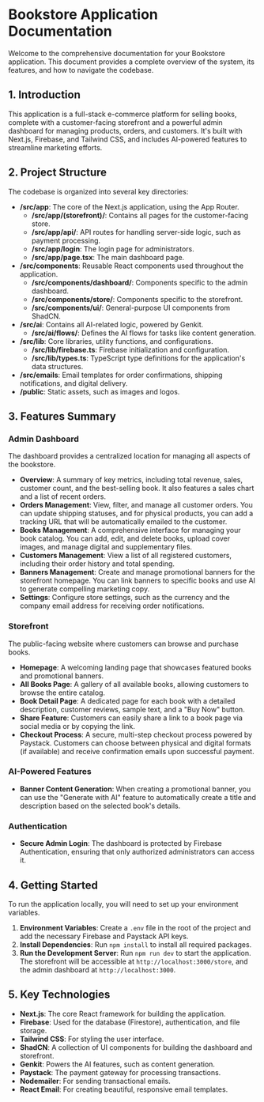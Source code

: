 # Bookstore Application Documentation

Welcome to the comprehensive documentation for your Bookstore application. This document provides a complete overview of the system, its features, and how to navigate the codebase.

## 1. Introduction

This application is a full-stack e-commerce platform for selling books, complete with a customer-facing storefront and a powerful admin dashboard for managing products, orders, and customers. It's built with Next.js, Firebase, and Tailwind CSS, and includes AI-powered features to streamline marketing efforts.

## 2. Project Structure

The codebase is organized into several key directories:

-   **/src/app**: The core of the Next.js application, using the App Router.
    -   **/src/app/(storefront)/**: Contains all pages for the customer-facing store.
    -   **/src/app/api/**: API routes for handling server-side logic, such as payment processing.
    -   **/src/app/login**: The login page for administrators.
    -   **/src/app/page.tsx**: The main dashboard page.
-   **/src/components**: Reusable React components used throughout the application.
    -   **/src/components/dashboard/**: Components specific to the admin dashboard.
    -   **/src/components/store/**: Components specific to the storefront.
    -   **/src/components/ui/**: General-purpose UI components from ShadCN.
-   **/src/ai**: Contains all AI-related logic, powered by Genkit.
    -   **/src/ai/flows/**: Defines the AI flows for tasks like content generation.
-   **/src/lib**: Core libraries, utility functions, and configurations.
    -   **/src/lib/firebase.ts**: Firebase initialization and configuration.
    -   **/src/lib/types.ts**: TypeScript type definitions for the application's data structures.
-   **/src/emails**: Email templates for order confirmations, shipping notifications, and digital delivery.
-   **/public**: Static assets, such as images and logos.

## 3. Features Summary

### Admin Dashboard

The dashboard provides a centralized location for managing all aspects of the bookstore.

-   **Overview**: A summary of key metrics, including total revenue, sales, customer count, and the best-selling book. It also features a sales chart and a list of recent orders.
-   **Orders Management**: View, filter, and manage all customer orders. You can update shipping statuses, and for physical products, you can add a tracking URL that will be automatically emailed to the customer.
-   **Books Management**: A comprehensive interface for managing your book catalog. You can add, edit, and delete books, upload cover images, and manage digital and supplementary files.
-   **Customers Management**: View a list of all registered customers, including their order history and total spending.
-   **Banners Management**: Create and manage promotional banners for the storefront homepage. You can link banners to specific books and use AI to generate compelling marketing copy.
-   **Settings**: Configure store settings, such as the currency and the company email address for receiving order notifications.

### Storefront

The public-facing website where customers can browse and purchase books.

-   **Homepage**: A welcoming landing page that showcases featured books and promotional banners.
-   **All Books Page**: A gallery of all available books, allowing customers to browse the entire catalog.
-   **Book Detail Page**: A dedicated page for each book with a detailed description, customer reviews, sample text, and a "Buy Now" button.
-   **Share Feature**: Customers can easily share a link to a book page via social media or by copying the link.
-   **Checkout Process**: A secure, multi-step checkout process powered by Paystack. Customers can choose between physical and digital formats (if available) and receive confirmation emails upon successful payment.

### AI-Powered Features

-   **Banner Content Generation**: When creating a promotional banner, you can use the "Generate with AI" feature to automatically create a title and description based on the selected book's details.

### Authentication

-   **Secure Admin Login**: The dashboard is protected by Firebase Authentication, ensuring that only authorized administrators can access it.

## 4. Getting Started

To run the application locally, you will need to set up your environment variables.

1.  **Environment Variables**: Create a `.env` file in the root of the project and add the necessary Firebase and Paystack API keys.
2.  **Install Dependencies**: Run `npm install` to install all required packages.
3.  **Run the Development Server**: Run `npm run dev` to start the application. The storefront will be accessible at `http://localhost:3000/store`, and the admin dashboard at `http://localhost:3000`.

## 5. Key Technologies

-   **Next.js**: The core React framework for building the application.
-   **Firebase**: Used for the database (Firestore), authentication, and file storage.
-   **Tailwind CSS**: For styling the user interface.
-   **ShadCN**: A collection of UI components for building the dashboard and storefront.
-   **Genkit**: Powers the AI features, such as content generation.
-   **Paystack**: The payment gateway for processing transactions.
-   **Nodemailer**: For sending transactional emails.
-   **React Email**: For creating beautiful, responsive email templates.
